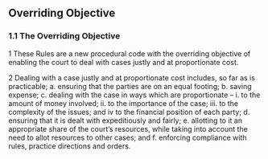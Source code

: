 ## Overriding Objective

### 1.1	The Overriding Objective

1	These Rules are a new procedural code with the overriding objective of enabling the court to deal with cases justly and at proportionate cost.

2	Dealing with a case justly and at proportionate cost includes, so far as is practicable;
  a.	ensuring that the parties are on an equal footing;
  b.	saving expense;
  c.	dealing with the case in ways which are proportionate –
  i.	to the amount of money involved;
  ii.	to the importance of the case;
  iii.	to the complexity of the issues; and
  iv to the financial position of each party;
  d.	ensuring that it is dealt with expeditiously and fairly;
  e.	allotting to it an appropriate share of the court’s resources, while taking into account the need to allot resources to other cases; and
  f.	enforcing compliance with rules, practice directions and orders.

